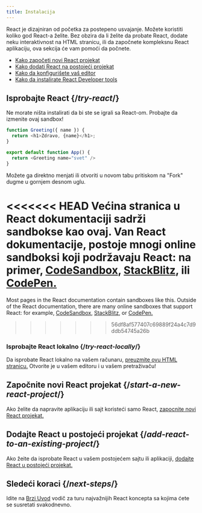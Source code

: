 ```yaml
---
title: Instalacija
---
```


<Intro>

React je dizajniran od početka za postepeno usvajanje. Možete koristiti koliko god React-a želite. Bez obzira da li želite da probate React, dodate neku interaktivnost na HTML stranicu, ili da započnete kompleksnu React aplikaciju, ova sekcija će vam pomoći da počnete.


</Intro>

<YouWillLearn isChapter={true}>

* [Kako započeti novi React projekat](/learn/start-a-new-react-project)
* [Kako dodati React na postojeći projekat](/learn/add-react-to-an-existing-project)
* [Kako da konfigurišete vaš editor](/learn/editor-setup)
* [Kako da instalirate React Developer tools](/learn/react-developer-tools)

</YouWillLearn>

## Isprobajte React {/*try-react*/}

Ne morate ništa instalirati da bi ste se igrali sa React-om. Probajte da izmenite ovaj sandbox!

<Sandpack>

```js
function Greeting({ name }) {
  return <h1>Zdravo, {name}</h1>;
}

export default function App() {
  return <Greeting name="svet" />
}
```

</Sandpack>

Možete ga direktno menjati ili otvoriti u novom tabu pritiskom na "Fork" dugme u gornjem desnom uglu.

<<<<<<< HEAD
Većina stranica u React dokumentaciji sadrži sandbokse kao ovaj. Van React dokumentacije, postoje mnogi online sandboksi koji podržavaju React: na primer, [CodeSandbox](https://codesandbox.io/s/new), [StackBlitz](https://stackblitz.com/fork/react), ili [CodePen.](https://codepen.io/pen?&editors=0010&layout=left&prefill_data_id=3f4569d1-1b11-4bce-bd46-89090eed5ddb)
=======
Most pages in the React documentation contain sandboxes like this. Outside of the React documentation, there are many online sandboxes that support React: for example, [CodeSandbox](https://codesandbox.io/s/new), [StackBlitz](https://stackblitz.com/fork/react), or [CodePen.](https://codepen.io/pen?template=QWYVwWN)
>>>>>>> 56df8af577407c69889f24a4c7d9ddb54745a26b

### Isprobajte React lokalno {/*try-react-locally*/}

Da isprobate React lokalno na vašem računaru, [preuzmite ovu HTML stranicu.](https://gist.githubusercontent.com/gaearon/0275b1e1518599bbeafcde4722e79ed1/raw/db72dcbf3384ee1708c4a07d3be79860db04bff0/example.html) Otvorite je u vašem editoru i u vašem pretraživaču!

## Započnite novi React projekat {/*start-a-new-react-project*/}

Ako želite da napravite aplikaciju ili sajt koristeći samo React, [zapocnite novi React projekat.](/learn/start-a-new-react-project)

## Dodajte React u postojeći projekat {/*add-react-to-an-existing-project*/}

Ako žeite da isprobate React u vašem postojećem sajtu ili aplikaciji, [dodajte React u postojeći projekat.](/learn/add-react-to-an-existing-project)

## Sledeći koraci {/*next-steps*/}

Idite na [Brzi Uvod](/learn) vodič za turu najvažnijih React koncepta sa kojima ćete se susretati svakodnevno.

